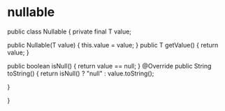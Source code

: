 # nullable
public class Nullable<T extends Number> { private final T value;     
  
public Nullable(T value) { this.value = value;     }
public T getValue() { return value;     }
  
public boolean isNull() { return value == null;     }
@Override public String toString() { return isNull() ? "null" : value.toString();   
  
  }
  
}
  
